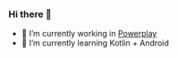 ### Hi there 👋
- 🔭 I’m currently working in [Powerplay](https://www.getpowerplay.in/)
- 🌱 I’m currently learning Kotlin + Android
